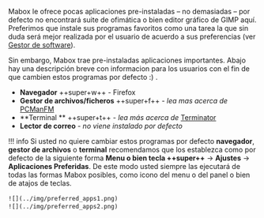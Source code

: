 Mabox le ofrece pocas aplicaciones pre-instaladas – no demasiadas – por defecto no encontrará suite de ofimática o bien editor gráfico de GIMP aquí. Preferimos que instale sus programas favoritos como una tarea la que sin duda será mejor  realizada por el usuario de acuerdo a  sus preferencias (ver  [Gestor de software](../getting-started/software-management.md)).

Sin embargo, Mabox trae pre-instaladas aplicaciones importantes. Abajo hay una descripción breve con informacion para los usuarios con el fin de que cambien estos programas por defecto :) .





- **Navegador** ++super+w++  - Firefox
- **Gestor de archivos/ficheros** ++super+f++  - *lea mas acerca de* [PCManFM](../apps/pcmanfm.md)
- **Terminal ** ++super+t++ - *lea más acerca de* [Terminator](../apps/terminator.md)
- **Lector de correo** - *no viene instalado por defecto*


!!! info
    Si usted no quiere cambiar estos programas por defecto **navegador**, **gestor de archivos** o **terminal** recomendamos que los establezca como por defecto de la siguiente forma **Menu  o bien tecla ++super++** -> **Ajustes** -> **Aplicaciones Preferidas**. De este modo usted siempre las ejecutará de todas las formas Mabox posibles, como icono del menu o del panel o bien de atajos de teclas.

    ![](../img/preferred_apps1.png)
    ![](../img/preferred_apps2.png)
